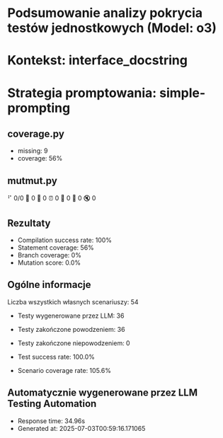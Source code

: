 # Podsumowanie analizy pokrycia testów jednostkowych (Model: o3)
# Kontekst: interface_docstring
# Strategia promptowania: simple-prompting

## coverage.py
- missing: 9
- coverage: 56%

## mutmut.py
⠋ 0/0  🎉 0 🫥 0  ⏰ 0  🤔 0  🙁 0  🔇 0

## Rezultaty
- Compilation success rate: 100%
- Statement coverage: 56%
- Branch coverage: 0%
- Mutation score: 0.0%

## Ogólne informacje

Liczba wszystkich własnych scenariuszy: 54

- Testy wygenerowane przez LLM: 36
- Testy zakończone powodzeniem: 36
- Testy zakończone niepowodzeniem: 0

- Test success rate: 100.0%
- Scenario coverage rate: 105.6%

## Automatycznie wygenerowane przez LLM Testing Automation
- Response time: 34.96s
- Generated at: 2025-07-03T00:59:16.171065

